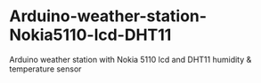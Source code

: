 # Arduino-weather-station-Nokia5110-lcd-DHT11
Arduino weather station with Nokia 5110 lcd and DHT11 humidity &amp; temperature sensor 
